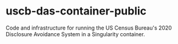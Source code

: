 # uscb-das-container-public
Code and infrastructure for running the US Census Bureau's 2020 Disclosure Avoidance System in a Singularity container.
